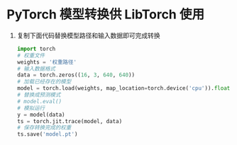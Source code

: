 # PyTorch 模型转换供 LibTorch 使用

1. 复制下面代码替换模型路径和输入数据即可完成转换

    ```python
    import torch
    # 权重文件
    weights = '权重路径'
    # 输入数据格式
    data = torch.zeros((16, 3, 640, 640))
    # 加载已经存在的模型
    model = torch.load(weights, map_location=torch.device('cpu')).float()
    # 替换成预测模式
    # model.eval()
    # 模拟运行
    y = model(data)
    ts = torch.jit.trace(model, data)
    # 保存转换完成的权重
    ts.save('model.pt')
    ```
